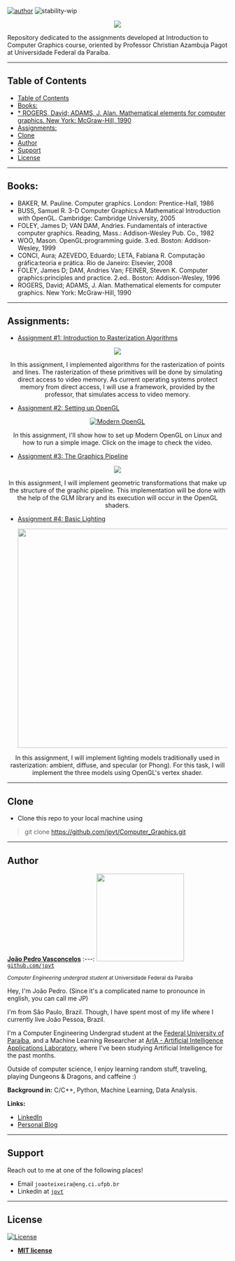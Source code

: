 [![author](https://img.shields.io/badge/author-João_Pedro_Vasconcelos-black.svg)](https://www.linkedin.com/in/jpvt) ![stability-wip](https://img.shields.io/badge/stability-work_in_progress-lightgrey.svg)

<p align="center">
  <img src="imgs/banner_cg.jpg" >
</p>

Repository dedicated to the assignments developed at Introduction to Computer Graphics course, oriented by Professor Christian Azambuja Pagot at Universidade Federal da Paraíba.

---

## Table of Contents
- [Table of Contents](#table-of-contents)
- [Books:](#books)
- [* ROGERS, David; ADAMS, J. Alan. Mathematical elements for computer graphics. New York: McGraw-Hill, 1990](#ullirogers-david-adams-j-alan-mathematical-elements-for-computer-graphics-new-york-mcgraw-hill-1990liul)
- [Assignments:](#assignments)
- [Clone](#clone)
- [Author](#author)
- [Support](#support)
- [License](#license)


---
## Books:

* BAKER, M. Pauline. Computer graphics. London: Prentice-Hall, 1986
* BUSS, Samuel R. 3-D Computer Graphics:A Mathematical Introduction with OpenGL. Cambridge: Cambridge University, 2005
* FOLEY, James D; VAN DAM, Andries. Fundamentals of interactive computer graphics. Reading, Mass.: Addison-Wesley Pub. Co., 1982
* WOO, Mason. OpenGL:programming guide. 3.ed. Boston: Addison-Wesley, 1999
* CONCI, Aura; AZEVEDO, Eduardo; LETA, Fabiana R. Computação gráfica:teoria e prática. Rio de Janeiro: Elsevier, 2008
* FOLEY, James D; DAM, Andries Van; FEINER, Steven K. Computer graphics:principles and practice. 2.ed.. Boston: Addison-Wesley, 1996
* ROGERS, David; ADAMS, J. Alan. Mathematical elements for computer graphics. New York: McGraw-Hill, 1990
---
## Assignments:

 *  [Assignment #1: Introduction to Rasterization Algorithms](https://github.com/jpvt/Computer_Graphics/tree/master/Assignment%20%231)

<p align="center">
<img src="https://github.com/jpvt/jpvt.github.io/blob/master/assets/img/rasterization/initial_img.png" >
</p>

<p align="center">
In this assignment, I implemented algorithms for the rasterization of points and lines. The rasterization of these primitives will be done by simulating direct access to video memory. As current operating systems protect memory from direct access, I will use a framework, provided by the professor, that simulates access to video memory.
</p>


*  [Assignment #2: Setting up OpenGL](https://github.com/jpvt/Computer_Graphics/tree/master/Assignment%20%232)

<div align="center">
  <a href="https://www.youtube.com/watch?v=Ug2uIIbkVcU"><img src="https://img.youtube.com/vi/Ug2uIIbkVcU/0.jpg" alt="Modern OpenGL"></a>
</div>

<p align="center">
In this assignment, I'll show how to set up Modern OpenGL on Linux and how to run a simple image. Click on the image to check the video.
</p>

*  [Assignment #3: The Graphics Pipeline](https://github.com/jpvt/Computer_Graphics/tree/master/Assignment%20%233)

<p align="center">
  <img src="imgs/cover3.gif" >
</p>

<p align="center">
In this assignment, I will implement geometric transformations that make up the structure of the graphic pipeline. This implementation will be done with the help of the GLM library and its execution will occur in the OpenGL shaders.
</p>

*  [Assignment #4: Basic Lighting](https://github.com/jpvt/Computer_Graphics/tree/master/Assignment%20%234)

    <p align="center">
      <img src="imgs/cover4.png"  width="500px" >
    </p>

<p align="center">
In this assignment, I will implement lighting models traditionally used in rasterization: ambient, diffuse, and specular (or Phong). For this task, I will implement the three models using OpenGL's vertex shader.
</p>


---

## Clone

- Clone this repo to your local machine using
> git clone https://github.com/jpvt/Computer_Graphics.git

---

## Author

<a href="https://www.linkedin.com/in/jpvt/" target="_blank">**João Pedro Vasconcelos**</a>
:---: 
<img src="imgs/author.JPG" width="200px"> </img>
<a href="http://github.com/jpvt" target="_blank">`github.com/jpvt`</a>

<sub>*Computer Engineering undergrad student* at Universidade Federal da Paraíba</sub>

Hey, I'm João Pedro. (Since it's a complicated name to pronounce in english, you can call me JP)

I'm from São Paulo, Brazil. Though, I have spent most of my life where I currently live João Pessoa, Brazil.

I'm a Computer Engineering Undergrad student at the [Federal University of Paraíba](https://www.ufpb.br), and a Machine Learning Researcher at [ArIA - Artificial Intelligence Applications Laboratory](https://aria.ci.ufpb.br), where I've been studying Artificial Intelligence for the past months.

Outside of computer science, I enjoy learning random stuff, traveling, playing Dungeons & Dragons, and caffeine :)

**Background in:** C/C++, Python, Machine Learning, Data Analysis.

**Links:**
* [LinkedIn](https://www.linkedin.com/in/jpvt)
* [Personal Blog](https://jpvt.github.io)

---

## Support

Reach out to me at one of the following places!

- Email `joaoteixeira@eng.ci.ufpb.br` 
- Linkedin at <a href="https://www.linkedin.com/in/jpvt/" target="_blank">`jpvt`</a>

--- 
## License

[![License](http://img.shields.io/:license-mit-blue.svg?style=flat-square)](http://badges.mit-license.org)

- **[MIT license](https://github.com/jpvt/Computer_Graphics/blob/master/LICENSE)**


